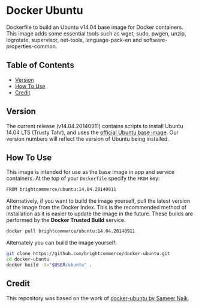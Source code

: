 # Docker Ubuntu

Dockerfile to build an Ubuntu v14.04 base image for Docker containers. This image adds some essential tools such as wget, sudo, pwgen, unzip, logrotate, supervisor, net-tools, language-pack-en and software-properties-common.

## Table of Contents

- [Version](#version)
- [How To Use](#how-to-use)
- [Credit](#credit)

## Version

The current release (v14.04.20140911) contains scripts to install Ubuntu 14.04 LTS (Trusty Tahr), and uses the [official Ubuntu base image](https://registry.hub.docker.com/_/ubuntu/). Our version numbers will reflect the version of Ubuntu being installed.

## How To Use

This image is intended for use as the base image in app and service containers. At the top of your `Dockerfile` specify the `FROM` key:

``` bash
FROM brightcommerce/ubuntu:14.04.20140911
```

Alternatively, if you want to build the image yourself, pull the latest version of the image from the Docker Index. This is the recommended method of installation as it is easier to update the image in the future. These builds are performed by the **Docker Trusted Build** service.

``` bash
docker pull brightcommerce/ubuntu:14.04.20140911
```

Alternately you can build the image yourself:

``` bash
git clone https://github.com/brightcommerce/docker-ubuntu.git
cd docker-ubuntu
docker build -t="$USER/ubuntu" .
```

## Credit

This repository was based on the work of [docker-ubuntu by Sameer Naik](https://github.com/sameersbn/docker-ubuntu).
